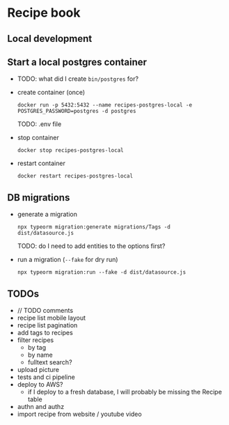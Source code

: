 # Recipe book

## Local development

## Start a local postgres container

- TODO: what did I create `bin/postgres` for?

- create container (once)
  ```
  docker run -p 5432:5432 --name recipes-postgres-local -e POSTGRES_PASSWORD=postgres -d postgres
  ```
  TODO: .env file

- stop container
  ```
  docker stop recipes-postgres-local
  ```

- restart container
  ```
  docker restart recipes-postgres-local
  ```

## DB migrations

- generate a migration
  ```
  npx typeorm migration:generate migrations/Tags -d dist/datasource.js
  ```
  TODO: do I need to add entities to the options first?

- run a migration (`--fake` for dry run)
  ```
  npx typeorm migration:run --fake -d dist/datasource.js
  ```

## TODOs

- // TODO comments
- recipe list mobile layout
- recipe list pagination
- add tags to recipes
- filter recipes
  - by tag
  - by name
  - fulltext search?
- upload picture
- tests and ci pipeline
- deploy to AWS?
  - if I deploy to a fresh database, I will probably be missing the Recipe table
- authn and authz
- import recipe from website / youtube video